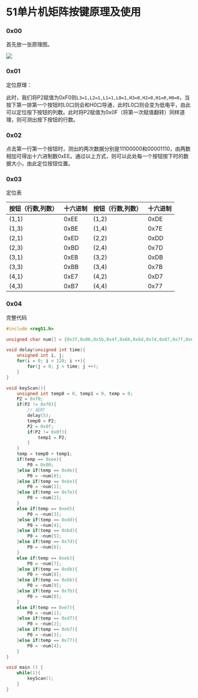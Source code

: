 # 51单片机矩阵按键原理及使用

### 0x00

首先放一张原理图。

![](E:\PerFile\notes\markdown\51单片机\photo\矩阵键盘原理图.png)

### 0x01

定位原理：

此时，我们将P2赋值为0xF0则`L3=1,L2=1,L1=1,L0=1,H3=0,H2=0,H1=0,H0=0`，当按下第一排第一个按钮时L0口则会和H0口导通，此时L0口则会变为低电平，由此可以定位按下按钮的列数。此时将P2赋值为0x0F（将第一次赋值翻转）同样道理，则可测出按下按钮的行数。

### 0x02

点击第一行第一个按钮时，测出的两次数据分别是11100000和00001110，由两数相加可得出十六进制数0xEE。通过以上方式，则可以此处每一个按钮按下时的数据大小，由此定位按钮位置。

### 0x03

定位表

| 按钮（行数,列数） | 十六进制 | 按钮（行数,列数） | 十六进制 |
| ----------------- | -------- | ----------------- | -------- |
| (1,1)             | 0xEE     | (1,2)             | 0xDE     |
| (1,3)             | 0xBE     | (1,4)             | 0x7E     |
| (2,1)             | 0xED     | (2,2)             | 0xDD     |
| (2,3)             | 0xBD     | (2,4)             | 0x7D     |
| (3,1)             | 0xEB     | (3,2)             | 0xDB     |
| (3,3)             | 0xBB     | (3,4)             | 0x7B     |
| (4,1)             | 0xE7     | (4,2)             | 0xD7     |
| (4,3)             | 0xB7     | (4,4)             | 0x77     |

### 0x04

完整代码

```c
#include <reg51.h>

unsigned char num[] = {0x3f,0x06,0x5b,0x4f,0x66,0x6d,0x7d,0x07,0x7f,0x6f};

void delay(unsigned int time){
	unsigned int i, j;
	for(i = 0; i < 120; i ++){
		for(j = 0; j < time; j ++);
	}
}

void keyScan(){
	unsigned int temp0 = 0, temp1 = 0, temp = 0;
	P2 = 0xf0;
	if(P2 != 0xf0){
		// 延时
		delay(5);
		temp0 = P2;
		P2 = 0x0f;
		if(P2 != 0x0f){
			temp1 = P2;
		}
	}
	temp = temp0 + temp1;
	if(temp == 0xee){
		P0 = 0x00;
	}else if(temp == 0xde){
		P0 = ~num[0];
	}else if(temp == 0xbe){
		P0 = ~num[1];
	}else if(temp == 0x7e){
		P0 = ~num[2];
	}
	else if(temp == 0xed){
		P0 = ~num[3];
	}else if(temp == 0xdd){
		P0 = ~num[4];
	}else if(temp == 0xbd){
		P0 = ~num[5];
	}else if(temp == 0x7d){
		P0 = ~num[6];
	}
	else if(temp == 0xeb){
		P0 = ~num[7];
	}else if(temp == 0xdb){
		P0 = ~num[8];
	}else if(temp == 0xbb){
		P0 = ~num[9];
	}else if(temp == 0x7b){
		P0 = ~num[0];
	}
	else if(temp == 0xe7){
		P0 = ~num[1];
	}else if(temp == 0xd7){
		P0 = ~num[2];
	}else if(temp == 0xb7){
		P0 = ~num[3];
	}else if(temp == 0x77){
		P0 = ~num[4];
	}
}

void main () {
	while(1){
		keyScan();
	}
}
```

